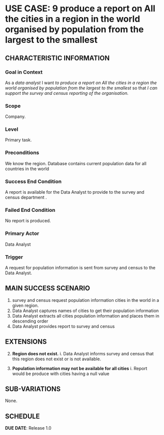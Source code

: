 # USE CASE: 9  produce a report on All the cities in a region in the world organised by population from the largest to the smallest 

## CHARACTERISTIC INFORMATION

### Goal in Context

As a *data analyst* I want *to produce a report on All the cities in a region the world organised by population from the largest to the smallest* so that *I can support the survey and census reporting of the organisation.*

### Scope

Company.

### Level

Primary task.

### Preconditions

We know the region. Database contains current population data for all countries in the world

### Success End Condition

A report is available for the Data Analyst to provide to the survey and census department  .

### Failed End Condition

No report is produced.

### Primary Actor

Data Analyst

### Trigger

A request for population information is sent from survey and census to the Data Analyst.

## MAIN SUCCESS SCENARIO

1. survey and census request population information cities in the world in a given region.
2. Data Analyst captures names of cities to get their population information 
3. Data Analyst  extracts all cities population information and places them in  descending order 
4. Data Analyst provides report to survey and census 

## EXTENSIONS
2. **Region does not  exist.**
   i. Data Analyst informs survey and census that this region does  not exist or is not available.

3. **Population information may not be available for all cities**
   i. Report would be produce with cities having a null value
## SUB-VARIATIONS

None.

## SCHEDULE

**DUE DATE**: Release 1.0
